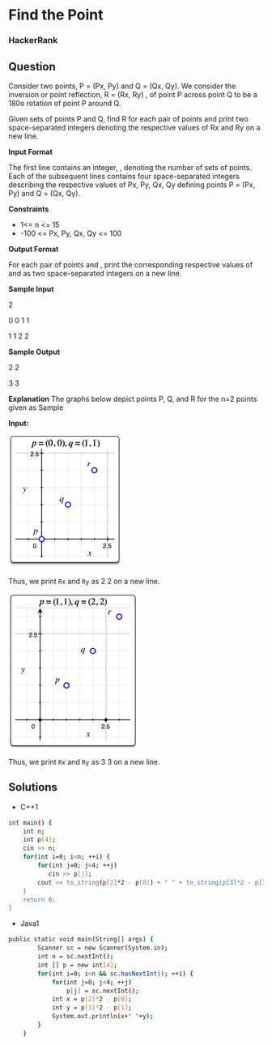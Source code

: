 # Find the Point 

### HackerRank

## Question

Consider two points, P = (Px, Py) and Q = (Qx, Qy). We consider the inversion or point reflection, R = (Rx, Ry) , of point P across point Q to be a 180o rotation of point P around Q.

Given  sets of points P and Q, find R for each pair of points and print two space-separated integers denoting the respective values of Rx and Ry on a new line.

**Input Format**

The first line contains an integer, , denoting the number of sets of points. 
Each of the  subsequent lines contains four space-separated integers describing the respective values of Px, Py, Qx, Qy defining points P = (Px, Py) and Q = (Qx, Qy).

**Constraints**

* 1<= n <= 15
* -100 <= Px, Py, Qx, Qy <= 100

**Output Format**

For each pair of points  and , print the corresponding respective values of  and  as two space-separated integers on a new line.

**Sample Input**

2

0 0 1 1

1 1 2 2

**Sample Output**

2 2

3 3

**Explanation**
The graphs below depict points P, Q, and R for the n=2  points given as Sample 

**Input:**

![photo1](Images/FindthePoint1.png)

Thus, we print  `Rx` and `Ry`  as 2 2 on a new line.

![photo2](Images/FindthePoint2.png)

Thus, we print `Rx` and `Ry`  as 3 3 on a new line.

## Solutions
* C++1
```bash
int main() {
    int n;
    int p[4];
    cin >> n;
    for(int i=0; i<n; ++i) {
        for(int j=0; j<4; ++j)
           cin >> p[j];
        cout << to_string(p[2]*2 - p[0]) + " " + to_string(p[3]*2 - p[1]) << endl;
    }
    return 0;
}
```

* Java1
```bash
public static void main(String[] args) {
        Scanner sc = new Scanner(System.in);
        int n = sc.nextInt();
        int [] p = new int[4];
        for(int i=0; i<n && sc.hasNextInt(); ++i) {
            for(int j=0; j<4; ++j)
                p[j] = sc.nextInt();
            int x = p[2]*2 - p[0];
            int y = p[3]*2 - p[1];
            System.out.println(x+" "+y);
        }
    }
```
